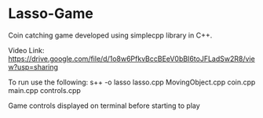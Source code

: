 # Lasso-Game
Coin catching game developed using simplecpp library in C++.

Video Link: https://drive.google.com/file/d/1o8w6PfkvBccBEeV0bBI6toJFLadSw2R8/view?usp=sharing

To run use the following: s++ -o lasso lasso.cpp MovingObject.cpp coin.cpp main.cpp controls.cpp

Game controls displayed on terminal before starting to play
